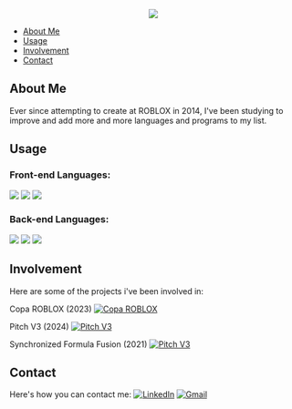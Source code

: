 <p align="center">
  <img src="https://i.imgur.com/iYr6r0J.png" />
</p>

- [About Me](#about-me)
- [Usage](#usage)
- [Involvement](#involvement)
- [Contact](#contact)

## About Me
Ever since attempting to create at ROBLOX in 2014, I've been studying to improve and add more and more languages and programs to my list.

## Usage
### Front-end Languages:
<p align="left">
  <img src="https://i.imgur.com/KbY2kZh.png" />
    <img src="https://i.imgur.com/aA2BaAk.png" />
      <img src="https://i.imgur.com/OPkkidi.png" />
</p>

### Back-end Languages:
<p align="left">
  <img src="https://i.imgur.com/lWYp9Nv.png" />
    <img src="https://i.imgur.com/1ec9NeH.png" />
      <img src="https://i.imgur.com/KFOKzbV.png" />
</p>

## Involvement
Here are some of the projects i've been involved in:

Copa ROBLOX (2023)
[![Copa ROBLOX](https://i.imgur.com/XZhuoMO.png)](https://www.roblox.com/games/15235082344/Copa-ROBLOX-Mapa-de-Treino)

Pitch V3 (2024)
[![Pitch V3](https://i.imgur.com/tfpYDp7.png)](https://www.roblox.com/games/13992332877/MPS-Pitch-V3)

Synchronized Formula Fusion (2021)
[![Pitch V3](https://i.imgur.com/vlQf4rD.png)](https://www.roblox.com/games/2097930161/NEW-ERA-OF-SF-FUSION-SF-Fusion)

## Contact
Here's how you can contact me:
[![LinkedIn](https://i.imgur.com/Z40Lmwr.png)](https://www.linkedin.com/in/john-kieth-361528185/) [![Gmail](https://i.imgur.com/yjGT6H5.png)](mailto:flight7t7@gmail.com)
